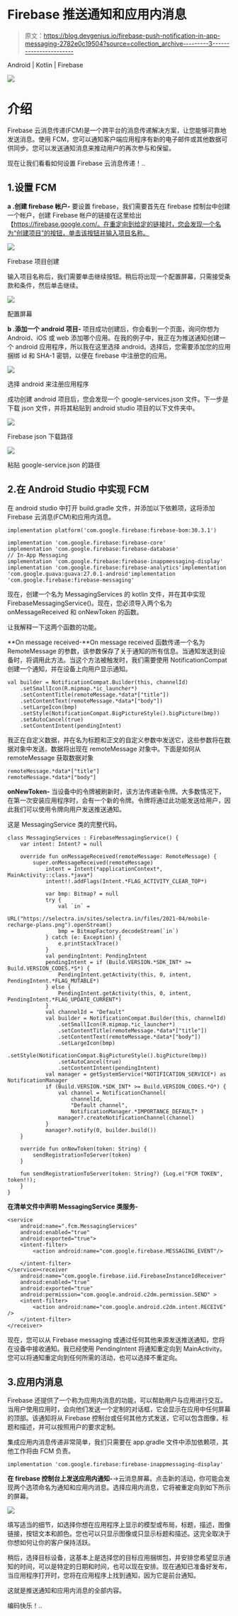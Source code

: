 # Firebase 推送通知和应用内消息

> 原文：<https://blog.devgenius.io/firebase-push-notification-in-app-messaging-2782e0c19504?source=collection_archive---------3----------------------->

Android | Kotlin | Firebase

![](img/8bb975d1f2880205af177b86db34b9a0.png)

# 介绍

Firebase 云消息传递(FCM)是一个跨平台的消息传递解决方案，让您能够可靠地发送消息。使用 FCM，您可以通知客户端应用程序有新的电子邮件或其他数据可供同步。您可以发送通知消息来推动用户的再次参与和保留。

现在让我们看看如何设置 Firebase 云消息传递！..

## 1.设置 FCM

**a .创建 firebase 帐户-** 要设置 firebase，我们需要首先在 firebase 控制台中创建一个帐户，创建 Firebase 帐户的链接在这里给出【https://firebase.google.com/。在重定向到给定的链接时，您会发现一个名为“创建项目”的按钮，单击该按钮并输入项目名称。

![](img/923e003f5eff925abdd1bfac11667be8.png)

Firebase 项目创建

输入项目名称后，我们需要单击继续按钮。稍后将出现一个配置屏幕，只需接受条款和条件，然后单击继续。

![](img/41c09107d3ee391e20e10a8d13abda5e.png)

配置屏幕

**b .添加一个 android 项目-** 项目成功创建后，你会看到一个页面，询问你想为 Android、iOS 或 web 添加哪个应用。在我的例子中，我正在为推送通知创建一个 android 应用程序，所以我在这里选择 android。选择后，您需要添加您的应用捆绑 id 和 SHA-1 密钥，以便在 firebase 中注册您的应用。

![](img/17e1a8c624c3a55a1eb38952e95a7e22.png)

选择 android 来注册应用程序

成功创建 android 项目后，您会发现一个 google-services.json 文件。下一步是下载 json 文件，并将其粘贴到 android studio 项目的以下文件夹中。

![](img/2b31a42c309898c6759a6daf70323247.png)

Firebase json 下载路径

![](img/994fda7284810700037a96a3188ddd19.png)

粘贴 google-service.json 的路径

## 2.在 Android Studio 中实现 FCM

在 android studio 中打开 build.gradle 文件，并添加以下依赖项，这将添加 Firebase 云消息(FCM)和应用内消息。

```
implementation platform('com.google.firebase:firebase-bom:30.3.1')

implementation 'com.google.firebase:firebase-core'
implementation 'com.google.firebase:firebase-database'
// In-App Messaging
implementation 'com.google.firebase:firebase-inappmessaging-display'
implementation 'com.google.firebase:firebase-analytics'implementation 'com.google.guava:guava:27.0.1-android'implementation 'com.google.firebase:firebase-messaging'
```

现在，创建一个名为 MessagingServices 的 kotlin 文件，并在其中实现 FirebaseMessagingService()。现在，您必须导入两个名为 onMessageReceived 和 onNewToken 的函数。

让我解释一下这两个函数的功能。

**On message received-**On message received 函数传递一个名为 RemoteMessage 的参数，该参数保存了关于通知的所有信息。当通知发送到设备时，将调用此方法。当这个方法被触发时，我们需要使用 NotificationCompat 创建一个通知，并在设备上向用户显示通知。

```
val builder = NotificationCompat.Builder(this, channelId)
    .setSmallIcon(R.mipmap.*ic_launcher*)
    .setContentTitle(remoteMessage.*data*["title"])
    .setContentText(remoteMessage.*data*["body"])
    .setLargeIcon(bmp)
    .setStyle(NotificationCompat.BigPictureStyle().bigPicture(bmp))
    .setAutoCancel(true)
    .setContentIntent(pendingIntent)
```

我正在自定义数据，并在名为标题和正文的自定义参数中发送它，这些参数将在数据对象中发送，数据将出现在 remoteMessage 对象中。下面是如何从 remoteMessage 获取数据对象

```
remoteMessage.*data*["title"]
remoteMessage.*data*["body"]
```

**onNewToken-** 当设备中的令牌被刷新时，该方法传递新令牌。大多数情况下，在第一次安装应用程序时，会有一个新的令牌。令牌将通过此功能发送给用户，因此我们可以使用令牌向用户发送推送通知。

这是 MessagingService 类的完整代码。

```
class MessagingServices : FirebaseMessagingService() {
    var intent: Intent? = null

    override fun onMessageReceived(remoteMessage: RemoteMessage) {
        super.onMessageReceived(remoteMessage)
            intent = Intent(*applicationContext*, MainActivity::class.*java*)
            intent!!.addFlags(Intent.*FLAG_ACTIVITY_CLEAR_TOP*)

            var bmp: Bitmap? = null
            try {
                val `in` =
                    URL("https://selectra.in/sites/selectra.in/files/2021-04/mobile-recharge-plans.png").openStream()
                bmp = BitmapFactory.decodeStream(`in`)
            } catch (e: Exception) {
                e.printStackTrace()
            }
            val pendingIntent: PendingIntent
            pendingIntent = if (Build.VERSION.*SDK_INT* >= Build.VERSION_CODES.*S*) {
                PendingIntent.getActivity(this, 0, intent, PendingIntent.*FLAG_MUTABLE*)
            } else {
                PendingIntent.getActivity(this, 0, intent, PendingIntent.*FLAG_UPDATE_CURRENT*)
            }
            val channelId = "Default"
            val builder = NotificationCompat.Builder(this, channelId)
                .setSmallIcon(R.mipmap.*ic_launcher*)
                .setContentTitle(remoteMessage.*data*["title"])
                .setContentText(remoteMessage.*data*["body"])
                .setLargeIcon(bmp)
                .setStyle(NotificationCompat.BigPictureStyle().bigPicture(bmp))
                .setAutoCancel(true)
                .setContentIntent(pendingIntent)
            val manager = getSystemService(*NOTIFICATION_SERVICE*) as NotificationManager
            if (Build.VERSION.*SDK_INT* >= Build.VERSION_CODES.*O*) {
                val channel = NotificationChannel(
                    channelId,
                    "Default channel",
                    NotificationManager.*IMPORTANCE_DEFAULT* )
                manager?.createNotificationChannel(channel)
            }
            manager?.notify(0, builder.build())
    }

    override fun onNewToken(token: String) {
        sendRegistrationToServer(token)
    }

    fun sendRegistrationToServer(token: String?) {Log.e("FCM TOKEN", token!!);
    }
}
```

**在清单文件中声明 MessagingService 类服务-**

```
<service
    android:name=".fcm.MessagingServices"
    android:enabled="true"
    android:exported="true">
    <intent-filter>
        <action android:name="com.google.firebase.MESSAGING_EVENT"/>

    </intent-filter>
</service><receiver
    android:name="com.google.firebase.iid.FirebaseInstanceIdReceiver"
    android:enabled="true"
    android:exported="true"
    android:permission="com.google.android.c2dm.permission.SEND" >
    <intent-filter>
        <action android:name="com.google.android.c2dm.intent.RECEIVE" />
    </intent-filter>
</receiver>
```

现在，您可以从 Firebase messaging 或通过任何其他来源发送推送通知，您将在设备中接收通知。我已经使用 PendingIntent 将通知重定向到 MainActivity。您可以将通知重定向到任何所需的活动，也可以选择不重定向。

## 3.应用内消息

Firebase 还提供了一个称为应用内消息的功能，可以帮助用户与应用进行交互。当用户使用应用时，会向他们发送一个定制的对话框，它会显示在应用中任何屏幕的顶部。该通知将从 Firebase 控制台或任何其他方式发送，它可以包含图像，标题和描述，并可以按照用户的要求定制。

集成应用内消息传递非常简单，我们只需要在 app.gradle 文件中添加依赖项，其他工作将由 FCM 负责。

```
implementation 'com.google.firebase:firebase-inappmessaging-display'
```

**在 firebase 控制台上发送应用内通知-**->云消息屏幕。点击新的活动，你可能会发现两个选项命名为通知和应用内消息。选择应用内消息，它将被重定向到如下所示的屏幕。

![](img/39cb24984080e51df15dcebe1bc7d1b9.png)

填写适当的细节，如选择你想在应用程序上显示的模型或布局，标题，描述，图像链接，按钮文本和颜色。您也可以只显示图像或只显示标题和描述。这完全取决于你想如何让你的客户保持活跃。

稍后，选择目标设备，这基本上是选择您的目标应用捆绑包，并安排您希望显示通知的时间，可以是特定的日期和时间，也可以现在安排。现在通知已准备好发布，当应用程序打开时，您将在应用程序上找到通知，因为它是前台通知。

这就是推送通知和应用内消息的全部内容。

编码快乐！..